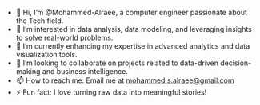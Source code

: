 - 👋 Hi, I’m @Mohammed-Alraee, a computer engineer passionate about the Tech field. 
- 👀 I’m interested in data analysis, data modeling, and leveraging insights to solve real-world problems.
- 🌱 I’m currently enhancing my expertise in advanced analytics and data visualization tools.
- 💞️ I’m looking to collaborate on projects related to data-driven decision-making and business intelligence.
- 📫 How to reach me: Email me at mohammed.s.alraee@gmail.com
- ⚡ Fun fact: I love turning raw data into meaningful stories!

<!---
Mohammed-Alraee/Mohammed-Alraee is a ✨ special ✨ repository because its `README.md` (this file) appears on your GitHub profile.
You can click the Preview link to take a look at your changes.
--->
